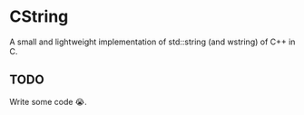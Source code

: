 # CString
A small and lightweight implementation of std::string (and wstring) of C++ in C. 

## TODO
Write some code 😭.
